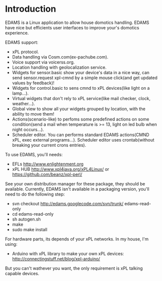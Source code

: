 # Introduction #

EDAMS is a Linux application to allow house domotics handling. EDAMS have nice but efficients user interfaces to improve your's domotics experience.

EDAMS support:

  * xPL protocol.
  * Data handling via Cosm.com(ex-pachube.com).
  * Voice support via voicerss.org.
  * Location handling with geolocalization service.
  * Widgets for sensor.basic show your device's data in a nice way, can send sensor.request xpl-cmnd by a simple mouse click(and get updated values by feedback)!
  * Widgets for control.basic to sens cmnd to xPL devices(like light on a lamp...).
  * Virtual widgets that don't rely to xPL service(like mail checker, clock, weather...).
  * Global view to show all your widgets grouped by location, with the ability to move them!
  * Actions(scenario-like) to perfoms some predefined actions on some condition(send a mail when temperature is >= 13, light on led bulb when night occurs...).
  * Scheduler editor. You can performs standard EDAMS actions(CMND xPL, exec external programs...). Scheduler editor uses crontab(without breaking your current crons entries).

To use EDAMS, you'll needs:

  * EFLs http://www.enlightenment.org
  * xPL HUB http://www.xpl4java.org/xPL4Linux/ or https://github.com/beanz/xpl-perl/

See your own distribution manager for these package, they should be available. Currently, EDAMS isn't available in a packaging version, you'll need to do the following step:

  * svn checkout http://edams.googlecode.com/svn/trunk/ edams-read-only
  * cd edams-read-only
  * sh autogen.sh
  * make
  * sudo make install

For hardware parts, its depends of your xPL networks. In my house, I'm using:
  * Arduino with xPL library to make your own xPL devices: http://connectingstuff.net/blog/xpl-arduino/

But you can't wathever you want, the only requirement is xPL talking capable devices.